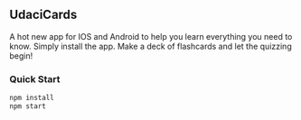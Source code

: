 ## UdaciCards

A hot new app for IOS and Android to help you learn everything you need to know. Simply install the app. Make a deck of flashcards and let the quizzing begin!


### Quick Start

```bash
npm install
npm start
```

